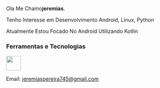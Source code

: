 Ola Me Chamo**jeremias**.

Tenho Interesse em Desenvolvimento Android, Linux, Python

Atualmente Estou Focado No Android Utilizando Kotlin


### Ferramentas e Tecnologias
<img src="https://cdn.jsdelivr.net/gh/devicons/devicon/icons/git/git-original.svg" width="40" height="40"/>

Email: <jeremiaspereira745@gmail.com>

